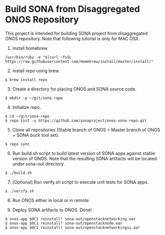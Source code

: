 # Build SONA from Disaggregated ONOS Repository

This project is intended for building SONA project from disaggregated ONOS repository.
Note that following tutorial is only for MAC OSX.

1. Install homebrew.
```
/usr/bin/ruby -e "$(curl -fsSL https://raw.githubusercontent.com/Homebrew/install/master/install)"
```

2. Install repo using brew.
```
$ brew install repo
```

3. Create a directory for placing ONOS and SONA source code.
```
$ mkdir -p ~/git/sona-repo
```

4. Initialize repo.
```
$ cd ~/git/sona-repo
$ repo init -u https://github.com/sonaproject/onos-sona-repo.git
```

5. Clone all repositories (Stable branch of ONOS + Master branch of ONOS + SONA buck tool set).
```
$ repo sync
```

6. Run build.sh script to build latest version of SONA apps against stable version of ONOS.
Note that the resulting SONA artifacts will be located under sona-out directory.
```
$ ./build.sh
```

7. [Optional] Run verify.sh script to execute unit tests for SONA apps.
```
$ ./verify.sh
```

8. Run ONOS either in local or in remote.

9. Deploy SONA artifacts to ONOS. Done!
```
$ onos-app $OC1 reinstall! sona-out/openstacknetworking.oar
$ onos-app $OC1 reinstall! sona-out/openstacknode.oar
$ onos-app $OC1 reinstall! sona-out/openstacknetworkingui.oar
```

